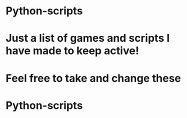# Python-scripts
# Just a list of games and scripts I have made to keep active!
# Feel free to take and change these 
# Python-scripts
